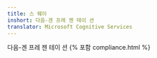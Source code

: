 ```yaml
---
title: 스 웨이
inshort: 다음-겐 프레 젠 테이 션
translator: Microsoft Cognitive Services
---
```


다음-겐 프레 젠 테이 션
{% 포함 compliance.html %}

